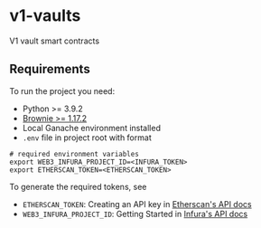 # v1-vaults

V1 vault smart contracts


## Requirements

To run the project you need:

- Python >= 3.9.2
- [Brownie >= 1.17.2](https://github.com/eth-brownie/brownie)
- Local Ganache environment installed
- `.env` file in project root with format

```
# required environment variables
export WEB3_INFURA_PROJECT_ID=<INFURA_TOKEN>
export ETHERSCAN_TOKEN=<ETHERSCAN_TOKEN>
```

To generate the required tokens, see

- `ETHERSCAN_TOKEN`: Creating an API key in [Etherscan's API docs](https://docs.etherscan.io/getting-started/viewing-api-usage-statistics)
- `WEB3_INFURA_PROJECT_ID`: Getting Started in [Infura's API docs](https://infura.io/docs)
